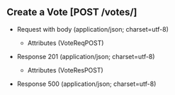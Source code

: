 ## Create a Vote [POST /votes/]

+ Request with body (application/json; charset=utf-8)

    + Attributes (VoteReqPOST)

    <!-- include(../auth/authHeader.md) -->

+ Response 201 (application/json; charset=utf-8)

    + Attributes (VoteResPOST)

+ Response 500 (application/json; charset=utf-8)
